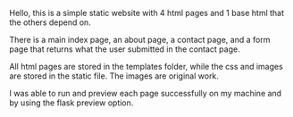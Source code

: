 Hello, this is a simple static website with 4 html pages and 1 base html that the others depend on. 

There is a main index page, an about page, a contact page, and a form page that returns what the user submitted in the contact page.

All html pages are stored in the templates folder, while the css and images are stored in the static file. The images are original work.

I was able to run and preview each page successfully on my machine and by using the flask preview option. 

